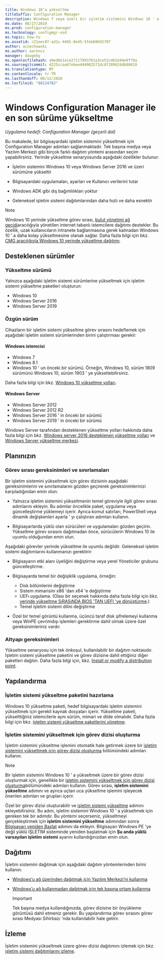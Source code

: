 ```yaml
---
title: Windows 10’a yükseltme
titleSuffix: Configuration Manager
description: Windows 7 veya üzeri bir işletim sistemini Windows 10 ' a yükseltmek için Configuration Manager nasıl kullanacağınızı öğrenin.
ms.date: 08/27/2019
ms.prod: configuration-manager
ms.technology: configmgr-osd
ms.topic: how-to
ms.assetid: c21eec87-ad1c-4465-8e45-5feb60b92707
author: aczechowski
ms.author: aaroncz
manager: dougeby
ms.openlocfilehash: a9ed8e1ece27117993761a3ce52c462e94e9f79a
ms.sourcegitcommit: d225ccaa67ebee444002571dc8f289624db80d10
ms.translationtype: MT
ms.contentlocale: tr-TR
ms.lasthandoff: 08/12/2020
ms.locfileid: "88124782"
---
```

# <a name="upgrade-windows-to-the-latest-version-with-configuration-manager"></a>Windows Configuration Manager ile en son sürüme yükseltme

*Uygulama hedefi: Configuration Manager (geçerli dal)*

Bu makalede, bir bilgisayardaki işletim sistemini yükseltmek için Configuration Manager adımları sağlanmaktadır. Tek başına medya veya Yazılım Merkezi gibi birçok farklı dağıtım yöntemi arasından seçim yapabilirsiniz. Yerinde yükseltme senaryosunda aşağıdaki özellikler bulunur:  

- İşletim sistemini Windows 10 veya Windows Server 2016 ve üzeri sürümüne yükseltir

- Bilgisayardaki uygulamaları, ayarları ve Kullanıcı verilerini tutar

- Windows ADK gibi dış bağımlılıkları yoktur

- Geleneksel işletim sistemi dağıtımlarından daha hızlı ve daha esnektir

> [!Note]  
> Windows 10 yerinde yükseltme görev sırası, [bulut yönetimi ağ geçidi](../../core/clients/manage/cmg/plan-cloud-management-gateway.md)aracılığıyla yönetilen internet tabanlı istemcilere dağıtımı destekler. Bu özellik, uzak kullanıcıların intranete bağlanmasına gerek kalmadan Windows 10 ' a daha kolay yükseltmesine olanak sağlar. Daha fazla bilgi için bkz. [CMG aracılığıyla Windows 10 yerinde yükseltme dağıtımı](deploy-a-task-sequence.md#deploy-windows-10-in-place-upgrade-via-cmg). <!-- 1357149 -->


## <a name="supported-versions"></a>Desteklenen sürümler

### <a name="upgrade-version"></a>Yükseltme sürümü

Yalnızca aşağıdaki işletim sistemi sürümlerine yükseltmek için işletim sistemi yükseltme paketleri oluşturun:

- Windows 10
- Windows Server 2016
- Windows Server 2019

### <a name="original-version"></a>Özgün sürüm

Cihazların bir işletim sistemi yükseltme görev sırasını hedeflemek için aşağıdaki işletim sistemi sürümlerinden birini çalıştırması gerekir:

#### <a name="windows-client"></a>Windows istemcisi

- Windows 7
- Windows 8.1
- Windows 10 ' un önceki bir sürümü. Örneğin, Windows 10, sürüm 1809 sürümünü Windows 10, sürüm 1903 ' ye yükseltebilirsiniz.  

Daha fazla bilgi için bkz. [Windows 10 yükseltme yolları](https://docs.microsoft.com/windows/deployment/upgrade/windows-10-upgrade-paths).

#### <a name="windows-server"></a>Windows Server

- Windows Server 2012
- Windows Server 2012 R2
- Windows Server 2016 ' in önceki bir sürümü
- Windows Server 2019 ' in önceki bir sürümü

Windows Server tarafından desteklenen yükseltme yolları hakkında daha fazla bilgi için bkz. [Windows server 2016 desteklenen yükseltme yolları](https://docs.microsoft.com/windows-server/get-started/supported-upgrade-paths#upgrading-previous-retail-versions-of-windows-server-to-windows-server-2016) ve [Windows Server yükseltme merkezi](https://aka.ms/upgradecenter).


## <a name="plan"></a><a name="BKMK_Plan"></a>Planınızın  

### <a name="task-sequence-requirements-and-limitations"></a>Görev sırası gereksinimleri ve sınırlamaları

Bir işletim sistemini yükseltmek için görev dizisinin aşağıdaki gereksinimlerini ve sınırlamalarını gözden geçirerek gereksinimlerinizi karşıladığından emin olun:  

- Yalnızca işletim sistemini yükseltmenin temel göreviyle ilgili görev sırası adımlarını ekleyin. Bu adımlar öncelikle paket, uygulama veya güncelleştirme yüklemeyi içerir. Ayrıca komut satırları, PowerShell veya dinamik değişkenleri ayarla ' yı çalıştıran adımları kullanın.  

- Bilgisayarlarda yüklü olan sürücüleri ve uygulamaları gözden geçirin. Yükseltme görev sırasını dağıtmadan önce, sürücülerin Windows 10 ile uyumlu olduğundan emin olun.  

Aşağıdaki görevler yerinde yükseltme ile uyumlu değildir. Geleneksel işletim sistemi dağıtımlarını kullanmanızı gerektirir:  

- Bilgisayarın etki alanı üyeliğini değiştirme veya yerel Yöneticiler grubunu güncelleştirme.  

- Bilgisayarda temel bir değişiklik uygulama, örneğin:

  - Disk bölümlerini değiştirme
  - Sistem mimarisini x86 'dan x64 'e değiştirme
  - UEFı uygulama. (Olası bir seçenek hakkında daha fazla bilgi için bkz. [yerinde yükseltme SıRASıNDA BIOS 'TAN UEFI 'ye dönüştürme](task-sequence-steps-to-manage-bios-to-uefi-conversion.md#bkmk_ipu).)
  - Temel işletim sistemi dilini değiştirme  

- Özel bir temel görüntü kullanma, üçüncü taraf disk şifrelemeyi kullanma veya WinPE çevrimdışı işlemleri gerektirme dahil olmak üzere özel gereksinimleriniz vardır.  

### <a name="infrastructure-requirements"></a>Altyapı gereksinimleri  

Yükseltme senaryosu için tek önkoşul, kullanılabilir bir dağıtım noktasıdır. İşletim sistemi yükseltme paketini ve görev dizisine dahil ettiğiniz diğer paketleri dağıtın. Daha fazla bilgi için, bkz. [Install or modify a distribution point](../../core/servers/deploy/configure/install-and-configure-distribution-points.md).


## <a name="configure"></a><a name="BKMK_Configure"></a>Yapılandırma  

### <a name="prepare-the-os-upgrade-package"></a>İşletim sistemi yükseltme paketini hazırlama  

Windows 10 yükseltme paketi, hedef bilgisayardaki işletim sistemini yükseltmek için gerekli kaynak dosyaları içerir. Yükseltme paketi, yükselttiğiniz istemcilerle aynı sürüm, mimari ve dilde olmalıdır. Daha fazla bilgi için bkz. [işletim sistemi yükseltme paketlerini yönetme](../get-started/manage-operating-system-upgrade-packages.md).  

### <a name="create-a-task-sequence-to-upgrade-the-os"></a>İşletim sistemini yükseltmek için görev dizisi oluşturma  

İşletim sistemini yükseltme işlemini otomatik hale getirmek üzere bir [işletim sistemini yükseltmek için görev dizisi oluşturma](create-a-task-sequence-to-upgrade-an-operating-system.md) bölümündeki adımları kullanın.  

> [!NOTE]  
> Bir işletim sistemini Windows 10 ' a yükseltmek üzere bir görev dizisi oluşturmak için, genellikle bir [işletim sistemini yükseltmek için görev dizisi oluşturma](create-a-task-sequence-to-upgrade-an-operating-system.md)bölümündeki adımları kullanın. Görev sırası, **işletim sistemini yükseltme** adımını ve ayrıca uçtan uca yükseltme işlemini işleyecek önerilen adımları ve grupları içerir.
>
> Özel bir görev dizisi oluşturabilir ve [işletim sistemi yükseltme](../understand/task-sequence-steps.md#BKMK_UpgradeOS) adımını ekleyebilirsiniz. Bu adım, işletim sistemini Windows 10 ' a yükseltmek için gereken tek bir adımdır. Bu yöntemi seçerseniz, yükseltmeyi gerçekleştirmek için **işletim sistemini yükseltme** adımından sonra [Bilgisayarı yeniden Başlat](../understand/task-sequence-steps.md#BKMK_RestartComputer) adımını da ekleyin. Bilgisayarı Windows PE 'ye değil yüklü IŞLETIM sisteminde yeniden başlatmak için **Şu anda yüklü varsayılan işletim sistemi** ayarını kullandığınızdan emin olun.  


## <a name="deploy"></a><a name="BKMK_Deploy"></a>Dağıtımı  

İşletim sistemini dağıtmak için aşağıdaki dağıtım yöntemlerinden birini kullanın:  

- [Windows’u ağ üzerinden dağıtmak için Yazılım Merkezi’ni kullanma](use-software-center-to-deploy-windows-over-the-network.md)  

- [Windows’u ağ kullanmadan dağıtmak için tek başına ortam kullanma](use-stand-alone-media-to-deploy-windows-without-using-the-network.md)  

  > [!IMPORTANT]  
  > Tek başına medya kullandığınızda, görev dizisine bir önyükleme görüntüsü dahil etmeniz gerekir. Bu yapılandırma görev sırasını görev sırası Medyası Sihirbazı 'nda kullanılabilir hale getirir.


## <a name="monitor"></a>İzleme  

İşletim sistemini yükseltmek üzere görev dizisi dağıtımını izlemek için bkz. [işletim sistemi dağıtımlarını izleme](monitor-operating-system-deployments.md).  
